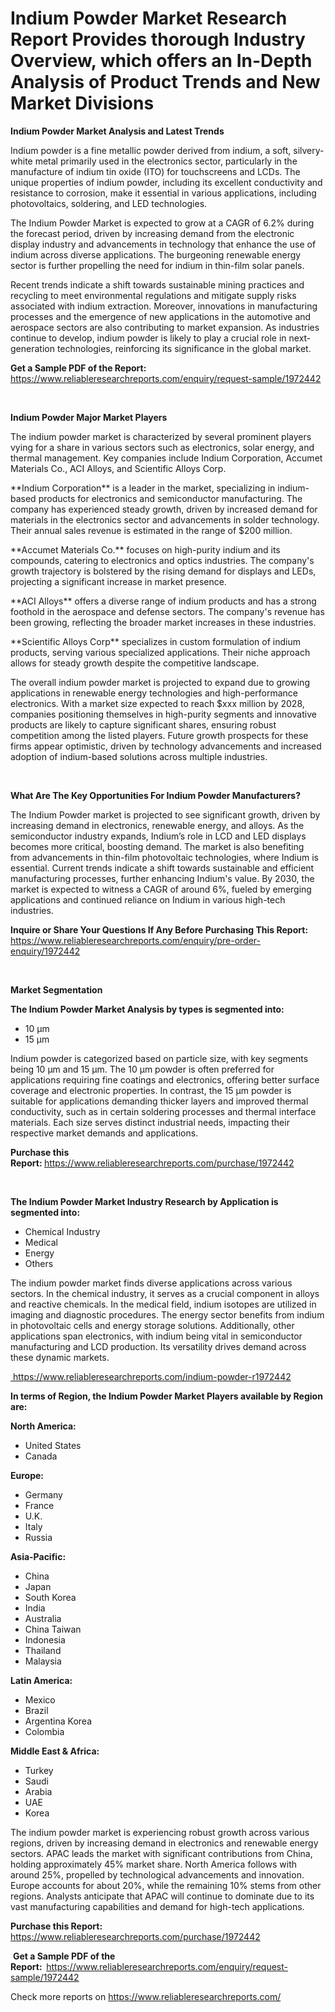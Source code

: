 <p><h1>Indium Powder Market Research Report Provides thorough Industry Overview, which offers an In-Depth Analysis of Product Trends and New Market Divisions</h1></p><p><strong>Indium Powder Market Analysis and Latest Trends</strong></p>
<p><p>Indium powder is a fine metallic powder derived from indium, a soft, silvery-white metal primarily used in the electronics sector, particularly in the manufacture of indium tin oxide (ITO) for touchscreens and LCDs. The unique properties of indium powder, including its excellent conductivity and resistance to corrosion, make it essential in various applications, including photovoltaics, soldering, and LED technologies.</p><p>The Indium Powder Market is expected to grow at a CAGR of 6.2% during the forecast period, driven by increasing demand from the electronic display industry and advancements in technology that enhance the use of indium across diverse applications. The burgeoning renewable energy sector is further propelling the need for indium in thin-film solar panels. </p><p>Recent trends indicate a shift towards sustainable mining practices and recycling to meet environmental regulations and mitigate supply risks associated with indium extraction. Moreover, innovations in manufacturing processes and the emergence of new applications in the automotive and aerospace sectors are also contributing to market expansion. As industries continue to develop, indium powder is likely to play a crucial role in next-generation technologies, reinforcing its significance in the global market.</p></p>
<p><strong>Get a Sample PDF of the Report:&nbsp;</strong> <a href="https://www.reliableresearchreports.com/enquiry/request-sample/1972442?utm_campaign=2295&utm_medium=2&utm_source=Github&utm_content=ia&utm_term=01042025&utm_id=indium-powder">https://www.reliableresearchreports.com/enquiry/request-sample/1972442</a></p>
<p>&nbsp;</p>
<p><strong>Indium Powder Major Market Players</strong></p>
<p><p>The indium powder market is characterized by several prominent players vying for a share in various sectors such as electronics, solar energy, and thermal management. Key companies include Indium Corporation, Accumet Materials Co., ACI Alloys, and Scientific Alloys Corp. </p><p>**Indium Corporation** is a leader in the market, specializing in indium-based products for electronics and semiconductor manufacturing. The company has experienced steady growth, driven by increased demand for materials in the electronics sector and advancements in solder technology. Their annual sales revenue is estimated in the range of $200 million.</p><p>**Accumet Materials Co.** focuses on high-purity indium and its compounds, catering to electronics and optics industries. The company's growth trajectory is bolstered by the rising demand for displays and LEDs, projecting a significant increase in market presence.</p><p>**ACI Alloys** offers a diverse range of indium products and has a strong foothold in the aerospace and defense sectors. The company's revenue has been growing, reflecting the broader market increases in these industries.</p><p>**Scientific Alloys Corp** specializes in custom formulation of indium products, serving various specialized applications. Their niche approach allows for steady growth despite the competitive landscape.</p><p>The overall indium powder market is projected to expand due to growing applications in renewable energy technologies and high-performance electronics. With a market size expected to reach $xxx million by 2028, companies positioning themselves in high-purity segments and innovative products are likely to capture significant shares, ensuring robust competition among the listed players. Future growth prospects for these firms appear optimistic, driven by technology advancements and increased adoption of indium-based solutions across multiple industries.</p></p>
<p>&nbsp;</p>
<p><strong>What Are The Key Opportunities For Indium Powder Manufacturers?</strong></p>
<p><p>The Indium Powder market is projected to see significant growth, driven by increasing demand in electronics, renewable energy, and alloys. As the semiconductor industry expands, Indium’s role in LCD and LED displays becomes more critical, boosting demand. The market is also benefiting from advancements in thin-film photovoltaic technologies, where Indium is essential. Current trends indicate a shift towards sustainable and efficient manufacturing processes, further enhancing Indium's value. By 2030, the market is expected to witness a CAGR of around 6%, fueled by emerging applications and continued reliance on Indium in various high-tech industries.</p></p>
<p><strong>Inquire or Share Your Questions If Any Before Purchasing This Report:</strong> <a href="https://www.reliableresearchreports.com/enquiry/pre-order-enquiry/1972442?utm_campaign=2295&utm_medium=2&utm_source=Github&utm_content=ia&utm_term=01042025&utm_id=indium-powder">https://www.reliableresearchreports.com/enquiry/pre-order-enquiry/1972442</a></p>
<p>&nbsp;</p>
<p><strong>Market Segmentation</strong></p>
<p><strong>The Indium Powder Market Analysis by types is segmented into:</strong></p>
<p><ul><li>10 μm</li><li>15 μm</li></ul></p>
<p><p>Indium powder is categorized based on particle size, with key segments being 10 μm and 15 μm. The 10 μm powder is often preferred for applications requiring fine coatings and electronics, offering better surface coverage and electronic properties. In contrast, the 15 μm powder is suitable for applications demanding thicker layers and improved thermal conductivity, such as in certain soldering processes and thermal interface materials. Each size serves distinct industrial needs, impacting their respective market demands and applications.</p></p>
<p><strong>Purchase this Report:&nbsp;</strong><a href="https://www.reliableresearchreports.com/purchase/1972442?utm_campaign=2295&utm_medium=2&utm_source=Github&utm_content=ia&utm_term=01042025&utm_id=indium-powder">https://www.reliableresearchreports.com/purchase/1972442</a></p>
<p>&nbsp;</p>
<p><strong>The Indium Powder Market Industry Research by Application is segmented into:</strong></p>
<p><ul><li>Chemical Industry</li><li>Medical</li><li>Energy</li><li>Others</li></ul></p>
<p><p>The indium powder market finds diverse applications across various sectors. In the chemical industry, it serves as a crucial component in alloys and reactive chemicals. In the medical field, indium isotopes are utilized in imaging and diagnostic procedures. The energy sector benefits from indium in photovoltaic cells and energy storage solutions. Additionally, other applications span electronics, with indium being vital in semiconductor manufacturing and LCD production. Its versatility drives demand across these dynamic markets.</p></p>
<p><a href="https://www.reliableresearchreports.com/indium-powder-r1972442?utm_campaign=2295&utm_medium=2&utm_source=Github&utm_content=ia&utm_term=01042025&utm_id=indium-powder">&nbsp;https://www.reliableresearchreports.com/indium-powder-r1972442</a></p>
<p><strong>In terms of Region, the Indium Powder Market Players available by Region are:</strong></p>
<p>
    <p> <strong> North America: </strong>
        <ul>
            <li>United States</li>
            <li>Canada</li>
        </ul>
        </p> 
    <p> <strong> Europe: </strong>
        <ul>
            <li>Germany</li>
            <li>France</li>
            <li>U.K.</li>
            <li>Italy</li>
            <li>Russia</li>
        </ul>
        </p> 
    <p> <strong> Asia-Pacific: </strong>
        <ul>
            <li>China</li>
            <li>Japan</li>
            <li>South Korea</li>
            <li>India</li>
            <li>Australia</li>
            <li>China Taiwan</li>
            <li>Indonesia</li>
            <li>Thailand</li>
            <li>Malaysia</li>
        </ul>
        </p> 
    <p> <strong> Latin America: </strong>
        <ul>
            <li>Mexico</li>
            <li>Brazil</li>
            <li>Argentina Korea</li>
            <li>Colombia</li>
        </ul>
        </p> 
    <p> <strong> Middle East & Africa: </strong>
        <ul>
            <li>Turkey</li>
            <li>Saudi</li>
            <li>Arabia</li>
            <li>UAE</li>
            <li>Korea</li>
        </ul>
    </p>
    </p>
<p><p>The indium powder market is experiencing robust growth across various regions, driven by increasing demand in electronics and renewable energy sectors. APAC leads the market with significant contributions from China, holding approximately 45% market share. North America follows with around 25%, propelled by technological advancements and innovation. Europe accounts for about 20%, while the remaining 10% stems from other regions. Analysts anticipate that APAC will continue to dominate due to its vast manufacturing capabilities and demand for high-tech applications.</p></p>
<p><strong>Purchase this Report: </strong><a href="https://www.reliableresearchreports.com/purchase/1972442?utm_campaign=2295&utm_medium=2&utm_source=Github&utm_content=ia&utm_term=01042025&utm_id=indium-powder">https://www.reliableresearchreports.com/purchase/1972442</a></p>
<p>&nbsp;<strong>Get a Sample PDF of the Report:&nbsp;&nbsp;</strong><a href="https://www.reliableresearchreports.com/enquiry/request-sample/1972442?utm_campaign=2295&utm_medium=2&utm_source=Github&utm_content=ia&utm_term=01042025&utm_id=indium-powder">https://www.reliableresearchreports.com/enquiry/request-sample/1972442</a></p>
<p><strong></strong></p>
<p>Check more reports on <a href="https://www.reliableresearchreports.com/?utm_campaign=2295&utm_medium=2&utm_source=Github&utm_content=ia&utm_term=01042025&utm_id=indium-powder">https://www.reliableresearchreports.com/</a></p>